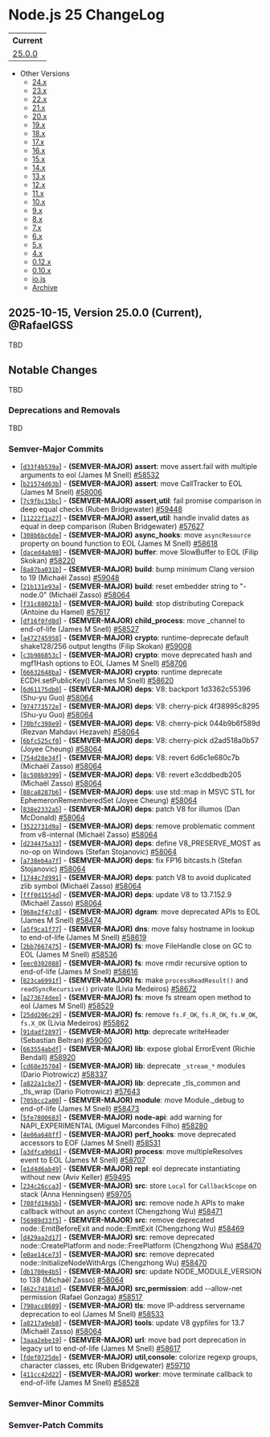 # Node.js 25 ChangeLog

<!--lint disable maximum-line-length no-literal-urls prohibited-strings-->

<table>
<tr>
<th>Current</th>
</tr>
<tr>
<td>
<a href="#25.0.0">25.0.0</a><br/>
</td>
</tr>
</table>

* Other Versions
  * [24.x](CHANGELOG_V24.md)
  * [23.x](CHANGELOG_V23.md)
  * [22.x](CHANGELOG_V22.md)
  * [21.x](CHANGELOG_V21.md)
  * [20.x](CHANGELOG_V20.md)
  * [19.x](CHANGELOG_V19.md)
  * [18.x](CHANGELOG_V18.md)
  * [17.x](CHANGELOG_V17.md)
  * [16.x](CHANGELOG_V16.md)
  * [15.x](CHANGELOG_V15.md)
  * [14.x](CHANGELOG_V14.md)
  * [13.x](CHANGELOG_V13.md)
  * [12.x](CHANGELOG_V12.md)
  * [11.x](CHANGELOG_V11.md)
  * [10.x](CHANGELOG_V10.md)
  * [9.x](CHANGELOG_V9.md)
  * [8.x](CHANGELOG_V8.md)
  * [7.x](CHANGELOG_V7.md)
  * [6.x](CHANGELOG_V6.md)
  * [5.x](CHANGELOG_V5.md)
  * [4.x](CHANGELOG_V4.md)
  * [0.12.x](CHANGELOG_V012.md)
  * [0.10.x](CHANGELOG_V010.md)
  * [io.js](CHANGELOG_IOJS.md)
  * [Archive](CHANGELOG_ARCHIVE.md)

<a id="25.0.0"></a>

## 2025-10-15, Version 25.0.0 (Current), @RafaelGSS

TBD

## Notable Changes

TBD

### Deprecations and Removals

TBD

### Semver-Major Commits

* \[[`d33f4b539a`](https://github.com/nodejs/node/commit/d33f4b539a)] - **(SEMVER-MAJOR)** **assert**: move assert.fail with multiple arguments to eol (James M Snell) [#58532](https://github.com/nodejs/node/pull/58532)
* \[[`b21574d63b`](https://github.com/nodejs/node/commit/b21574d63b)] - **(SEMVER-MAJOR)** **assert**: move CallTracker to EOL (James M Snell) [#58006](https://github.com/nodejs/node/pull/58006)
* \[[`7c9fbc15bc`](https://github.com/nodejs/node/commit/7c9fbc15bc)] - **(SEMVER-MAJOR)** **assert,util**: fail promise comparison in deep equal checks (Ruben Bridgewater) [#59448](https://github.com/nodejs/node/pull/59448)
* \[[`11222f1a27`](https://github.com/nodejs/node/commit/11222f1a27)] - **(SEMVER-MAJOR)** **assert,util**: handle invalid dates as equal in deep comparison (Ruben Bridgewater) [#57627](https://github.com/nodejs/node/pull/57627)
* \[[`308b6bc6de`](https://github.com/nodejs/node/commit/308b6bc6de)] - **(SEMVER-MAJOR)** **async\_hooks**: move `asyncResource` property on bound function to EOL (James M Snell) [#58618](https://github.com/nodejs/node/pull/58618)
* \[[`daced4ab98`](https://github.com/nodejs/node/commit/daced4ab98)] - **(SEMVER-MAJOR)** **buffer**: move SlowBuffer to EOL (Filip Skokan) [#58220](https://github.com/nodejs/node/pull/58220)
* \[[`8a87ba031b`](https://github.com/nodejs/node/commit/8a87ba031b)] - **(SEMVER-MAJOR)** **build**: bump minimum Clang version to 19 (Michaël Zasso) [#59048](https://github.com/nodejs/node/pull/59048)
* \[[`21b131e93a`](https://github.com/nodejs/node/commit/21b131e93a)] - **(SEMVER-MAJOR)** **build**: reset embedder string to "-node.0" (Michaël Zasso) [#58064](https://github.com/nodejs/node/pull/58064)
* \[[`f31c88021b`](https://github.com/nodejs/node/commit/f31c88021b)] - **(SEMVER-MAJOR)** **build**: stop distributing Corepack (Antoine du Hamel) [#57617](https://github.com/nodejs/node/pull/57617)
* \[[`df16f0fd8d`](https://github.com/nodejs/node/commit/df16f0fd8d)] - **(SEMVER-MAJOR)** **child\_process**: move \_channel to end-of-life (James M Snell) [#58527](https://github.com/nodejs/node/pull/58527)
* \[[`a472745958`](https://github.com/nodejs/node/commit/a472745958)] - **(SEMVER-MAJOR)** **crypto**: runtime-deprecate default shake128/256 output lengths (Filip Skokan) [#59008](https://github.com/nodejs/node/pull/59008)
* \[[`c3b986853c`](https://github.com/nodejs/node/commit/c3b986853c)] - **(SEMVER-MAJOR)** **crypto**: move deprecated hash and mgf1Hash options to EOL (James M Snell) [#58706](https://github.com/nodejs/node/pull/58706)
* \[[`66632648ba`](https://github.com/nodejs/node/commit/66632648ba)] - **(SEMVER-MAJOR)** **crypto**: runtime deprecate ECDH.setPublicKey() (James M Snell) [#58620](https://github.com/nodejs/node/pull/58620)
* \[[`6d61175db0`](https://github.com/nodejs/node/commit/6d61175db0)] - **(SEMVER-MAJOR)** **deps**: V8: backport 1d3362c55396 (Shu-yu Guo) [#58064](https://github.com/nodejs/node/pull/58064)
* \[[`974773572e`](https://github.com/nodejs/node/commit/974773572e)] - **(SEMVER-MAJOR)** **deps**: V8: cherry-pick 4f38995c8295 (Shu-yu Guo) [#58064](https://github.com/nodejs/node/pull/58064)
* \[[`70bfc398e9`](https://github.com/nodejs/node/commit/70bfc398e9)] - **(SEMVER-MAJOR)** **deps**: V8: cherry-pick 044b9b6f589d (Rezvan Mahdavi Hezaveh) [#58064](https://github.com/nodejs/node/pull/58064)
* \[[`6bfc525cf0`](https://github.com/nodejs/node/commit/6bfc525cf0)] - **(SEMVER-MAJOR)** **deps**: V8: cherry-pick d2ad518a0b57 (Joyee Cheung) [#58064](https://github.com/nodejs/node/pull/58064)
* \[[`754d28e34f`](https://github.com/nodejs/node/commit/754d28e34f)] - **(SEMVER-MAJOR)** **deps**: V8: revert 6d6c1e680c7b (Michaël Zasso) [#58064](https://github.com/nodejs/node/pull/58064)
* \[[`8c508b9399`](https://github.com/nodejs/node/commit/8c508b9399)] - **(SEMVER-MAJOR)** **deps**: V8: revert e3cddbedb205 (Michaël Zasso) [#58064](https://github.com/nodejs/node/pull/58064)
* \[[`88ca8287b6`](https://github.com/nodejs/node/commit/88ca8287b6)] - **(SEMVER-MAJOR)** **deps**: use std::map in MSVC STL for EphemeronRememberedSet (Joyee Cheung) [#58064](https://github.com/nodejs/node/pull/58064)
* \[[`838e2332a5`](https://github.com/nodejs/node/commit/838e2332a5)] - **(SEMVER-MAJOR)** **deps**: patch V8 for illumos (Dan McDonald) [#58064](https://github.com/nodejs/node/pull/58064)
* \[[`3522731d9a`](https://github.com/nodejs/node/commit/3522731d9a)] - **(SEMVER-MAJOR)** **deps**: remove problematic comment from v8-internal (Michaël Zasso) [#58064](https://github.com/nodejs/node/pull/58064)
* \[[`d234475a33`](https://github.com/nodejs/node/commit/d234475a33)] - **(SEMVER-MAJOR)** **deps**: define V8\_PRESERVE\_MOST as no-op on Windows (Stefan Stojanovic) [#58064](https://github.com/nodejs/node/pull/58064)
* \[[`a738eb4a7f`](https://github.com/nodejs/node/commit/a738eb4a7f)] - **(SEMVER-MAJOR)** **deps**: fix FP16 bitcasts.h (Stefan Stojanovic) [#58064](https://github.com/nodejs/node/pull/58064)
* \[[`1744c7d991`](https://github.com/nodejs/node/commit/1744c7d991)] - **(SEMVER-MAJOR)** **deps**: patch V8 to avoid duplicated zlib symbol (Michaël Zasso) [#58064](https://github.com/nodejs/node/pull/58064)
* \[[`fff0d1554d`](https://github.com/nodejs/node/commit/fff0d1554d)] - **(SEMVER-MAJOR)** **deps**: update V8 to 13.7.152.9 (Michaël Zasso) [#58064](https://github.com/nodejs/node/pull/58064)
* \[[`968e2f47c8`](https://github.com/nodejs/node/commit/968e2f47c8)] - **(SEMVER-MAJOR)** **dgram**: move deprecated APIs to EOL (James M Snell) [#58474](https://github.com/nodejs/node/pull/58474)
* \[[`a5f9ca1f77`](https://github.com/nodejs/node/commit/a5f9ca1f77)] - **(SEMVER-MAJOR)** **dns**: move falsy hostname in lookup to end-of-life (James M Snell) [#58619](https://github.com/nodejs/node/pull/58619)
* \[[`2bb7667475`](https://github.com/nodejs/node/commit/2bb7667475)] - **(SEMVER-MAJOR)** **fs**: move FileHandle close on GC to EOL (James M Snell) [#58536](https://github.com/nodejs/node/pull/58536)
* \[[`eec0302088`](https://github.com/nodejs/node/commit/eec0302088)] - **(SEMVER-MAJOR)** **fs**: move rmdir recursive option to end-of-life (James M Snell) [#58616](https://github.com/nodejs/node/pull/58616)
* \[[`823ca6991f`](https://github.com/nodejs/node/commit/823ca6991f)] - **(SEMVER-MAJOR)** **fs**: make `processReadResult()` and `readSyncRecursive()` private (Livia Medeiros) [#58672](https://github.com/nodejs/node/pull/58672)
* \[[`a273674dee`](https://github.com/nodejs/node/commit/a273674dee)] - **(SEMVER-MAJOR)** **fs**: move fs stream open method to eol (James M Snell) [#58529](https://github.com/nodejs/node/pull/58529)
* \[[`25dd206c29`](https://github.com/nodejs/node/commit/25dd206c29)] - **(SEMVER-MAJOR)** **fs**: remove `fs.F_OK`, `fs.R_OK`, `fs.W_OK`, `fs.X_OK` (Livia Medeiros) [#55862](https://github.com/nodejs/node/pull/55862)
* \[[`91dadf2897`](https://github.com/nodejs/node/commit/91dadf2897)] - **(SEMVER-MAJOR)** **http**: deprecate writeHeader (Sebastian Beltran) [#59060](https://github.com/nodejs/node/pull/59060)
* \[[`663554abdf`](https://github.com/nodejs/node/commit/663554abdf)] - **(SEMVER-MAJOR)** **lib**: expose global ErrorEvent (Richie Bendall) [#58920](https://github.com/nodejs/node/pull/58920)
* \[[`cd68e35704`](https://github.com/nodejs/node/commit/cd68e35704)] - **(SEMVER-MAJOR)** **lib**: deprecate `_stream_*` modules (Dario Piotrowicz) [#58337](https://github.com/nodejs/node/pull/58337)
* \[[`a822a1cbe7`](https://github.com/nodejs/node/commit/a822a1cbe7)] - **(SEMVER-MAJOR)** **lib**: deprecate \_tls\_common and \_tls\_wrap (Dario Piotrowicz) [#57643](https://github.com/nodejs/node/pull/57643)
* \[[`705bcc2a00`](https://github.com/nodejs/node/commit/705bcc2a00)] - **(SEMVER-MAJOR)** **module**: move Module.\_debug to end-of-life (James M Snell) [#58473](https://github.com/nodejs/node/pull/58473)
* \[[`5fe7800683`](https://github.com/nodejs/node/commit/5fe7800683)] - **(SEMVER-MAJOR)** **node-api**: add warning for NAPI\_EXPERIMENTAL (Miguel Marcondes Filho) [#58280](https://github.com/nodejs/node/pull/58280)
* \[[`4e06a648ff`](https://github.com/nodejs/node/commit/4e06a648ff)] - **(SEMVER-MAJOR)** **perf\_hooks**: move deprecated accessors to EOF (James M Snell) [#58531](https://github.com/nodejs/node/pull/58531)
* \[[`a3dfca90d1`](https://github.com/nodejs/node/commit/a3dfca90d1)] - **(SEMVER-MAJOR)** **process**: move multipleResolves event to EOL (James M Snell) [#58707](https://github.com/nodejs/node/pull/58707)
* \[[`e1d4d6ab49`](https://github.com/nodejs/node/commit/e1d4d6ab49)] - **(SEMVER-MAJOR)** **repl**: eol deprecate instantiating without new (Aviv Keller) [#59495](https://github.com/nodejs/node/pull/59495)
* \[[`234c26cca3`](https://github.com/nodejs/node/commit/234c26cca3)] - **(SEMVER-MAJOR)** **src**: store `Local` for `CallbackScope` on stack (Anna Henningsen) [#59705](https://github.com/nodejs/node/pull/59705)
* \[[`708fd1945b`](https://github.com/nodejs/node/commit/708fd1945b)] - **(SEMVER-MAJOR)** **src**: remove node.h APIs to make callback without an async context (Chengzhong Wu) [#58471](https://github.com/nodejs/node/pull/58471)
* \[[`56989d33f5`](https://github.com/nodejs/node/commit/56989d33f5)] - **(SEMVER-MAJOR)** **src**: remove deprecated node::EmitBeforeExit and node::EmitExit (Chengzhong Wu) [#58469](https://github.com/nodejs/node/pull/58469)
* \[[`d429aa2d17`](https://github.com/nodejs/node/commit/d429aa2d17)] - **(SEMVER-MAJOR)** **src**: remove deprecated node::CreatePlatform and node::FreePlatform (Chengzhong Wu) [#58470](https://github.com/nodejs/node/pull/58470)
* \[[`e0ae14ce73`](https://github.com/nodejs/node/commit/e0ae14ce73)] - **(SEMVER-MAJOR)** **src**: remove deprecated node::InitializeNodeWithArgs (Chengzhong Wu) [#58470](https://github.com/nodejs/node/pull/58470)
* \[[`db1700e4b5`](https://github.com/nodejs/node/commit/db1700e4b5)] - **(SEMVER-MAJOR)** **src**: update NODE\_MODULE\_VERSION to 138 (Michaël Zasso) [#58064](https://github.com/nodejs/node/pull/58064)
* \[[`462c74181d`](https://github.com/nodejs/node/commit/462c74181d)] - **(SEMVER-MAJOR)** **src,permission**: add --allow-net permission (Rafael Gonzaga) [#58517](https://github.com/nodejs/node/pull/58517)
* \[[`790acc8689`](https://github.com/nodejs/node/commit/790acc8689)] - **(SEMVER-MAJOR)** **tls**: move IP-address servername deprecation to eol (James M Snell) [#58533](https://github.com/nodejs/node/pull/58533)
* \[[`a8217a9eb8`](https://github.com/nodejs/node/commit/a8217a9eb8)] - **(SEMVER-MAJOR)** **tools**: update V8 gypfiles for 13.7 (Michaël Zasso) [#58064](https://github.com/nodejs/node/pull/58064)
* \[[`3aaa2ebe19`](https://github.com/nodejs/node/commit/3aaa2ebe19)] - **(SEMVER-MAJOR)** **url**: move bad port deprecation in legacy url to end-of-life (James M Snell) [#58617](https://github.com/nodejs/node/pull/58617)
* \[[`fdef0725de`](https://github.com/nodejs/node/commit/fdef0725de)] - **(SEMVER-MAJOR)** **util,console**: colorize regexp groups, character classes, etc (Ruben Bridgewater) [#59710](https://github.com/nodejs/node/pull/59710)
* \[[`411cc42d22`](https://github.com/nodejs/node/commit/411cc42d22)] - **(SEMVER-MAJOR)** **worker**: move terminate callback to end-of-life (James M Snell) [#58528](https://github.com/nodejs/node/pull/58528)

### Semver-Minor Commits

### Semver-Patch Commits

